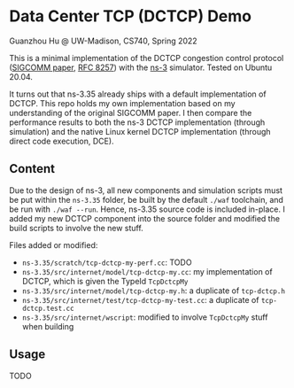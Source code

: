 # Data Center TCP (DCTCP) Demo

Guanzhou Hu @ UW-Madison, CS740, Spring 2022

This is a minimal implementation of the DCTCP congestion control protocol ([SIGCOMM paper](https://people.csail.mit.edu/alizadeh/papers/dctcp-sigcomm10.pdf), [RFC 8257](https://datatracker.ietf.org/doc/html/rfc8257)) with the [ns-3](https://www.nsnam.org/) simulator. Tested on Ubuntu 20.04.

It turns out that ns-3.35 already ships with a default implementation of DCTCP. This repo holds my own implementation based on my understanding of the original SIGCOMM paper. I then compare the performance results to both the ns-3 DCTCP implementation (through simulation) and the native Linux kernel DCTCP implementation (through direct code execution, DCE).


## Content

Due to the design of ns-3, all new components and simulation scripts must be put within the `ns-3.35` folder, be built by the default `./waf` toolchain, and be run with `./waf --run`. Hence, ns-3.35 source code is included in-place. I added my new DCTCP component into the source folder and modified the build scripts to involve the new stuff.

Files added or modified:

* `ns-3.35/scratch/tcp-dctcp-my-perf.cc`: TODO
* `ns-3.35/src/internet/model/tcp-dctcp-my.cc`: my implementation of DCTCP, which is given the TypeId `TcpDctcpMy`
* `ns-3.35/src/internet/model/tcp-dctcp-my.h`: a duplicate of `tcp-dctcp.h`
* `ns-3.35/src/internet/test/tcp-dctcp-my-test.cc`: a duplicate of `tcp-dctcp.test.cc`
* `ns-3.35/src/internet/wscript`: modified to involve `TcpDctcpMy` stuff when building


## Usage

TODO
